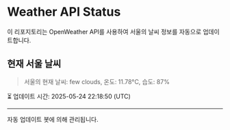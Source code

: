 
# Weather API Status

이 리포지토리는 OpenWeather API를 사용하여 서울의 날씨 정보를 자동으로 업데이트합니다.

## 현재 서울 날씨
> 서울의 현재 날씨: few clouds, 온도: 11.78°C, 습도: 87%

⏳ 업데이트 시간: 2025-05-24 22:18:50 (UTC)

---
자동 업데이트 봇에 의해 관리됩니다.
